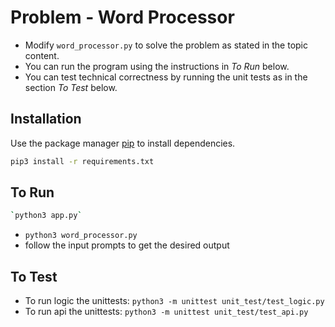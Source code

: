 # Problem - Word Processor

* Modify `word_processor.py` to solve the problem as stated in the topic content.
* You can run the program using the instructions in *To Run* below.
* You can test technical correctness by running the unit tests as in the section *To Test* below.

## Installation

Use the package manager [pip](https://pip.pypa.io/en/stable/) to install dependencies.

```bash
pip3 install -r requirements.txt
```

## To Run
```bash
`python3 app.py`
```
* `python3 word_processor.py`
* follow the input prompts to get the desired output

## To Test

* To run logic the unittests: `python3 -m unittest unit_test/test_logic.py`
* To run api the unittests: `python3 -m unittest unit_test/test_api.py`

